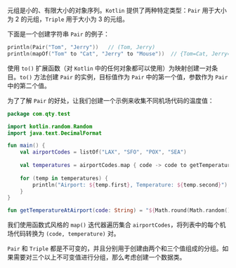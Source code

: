 元组是小的、有限大小的对象序列。`Kotlin` 提供了两种特定类型：`Pair` 用于大小为 2 的元组，`Triple` 用于大小为 3 的元组。

下面是一个创建字符串 `Pair` 的例子：

```kotlin
println(Pair("Tom", "Jerry"))	// (Tom, Jerry)
println(mapOf("Tom" to "Cat", "Jerry" to "Mouse"))	// {Tom=Cat, Jerry=Mouse}
```

使用 `to()` 扩展函数（对 `Kotlin` 中的任何对象都可以使用）为映射创建一对条目。`to()` 方法创建 `Pair` 的实例，目标值作为 `Pair` 中的第一个值，参数作为 `Pair` 中的第二个值。

为了了解 `Pair` 的好处，让我们创建一个示例来收集不同机场代码的温度值：

```kotlin
package com.qty.test

import kotlin.random.Random
import java.text.DecimalFormat

fun main() {
	val airportCodes = listOf("LAX", "SFO", "POX", "SEA")
	
	val temperatures = airportCodes.map { code -> code to getTemperatureAtAirport(code) }
	
	for (temp in temperatures) {
		println("Airport: ${temp.first}, Temperature: ${temp.second}")
	}
}

fun getTemperatureAtAirport(code: String) = "${Math.round(Math.random() * 30) + code.count()} ℃"
```

我们使用函数式风格的 `map()` 迭代器遍历集合 `airportCodes`，将列表中的每个机场代码转换为 `(code, temperature)` 对。

`Pair` 和 `Triple` 都是不可变的，并且分别用于创建由两个和三个值组成的分组。如果需要对三个以上不可变值进行分组，那么考虑创建一个数据类。
